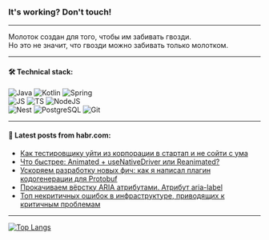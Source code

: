 ### It's working? Don't touch!

---
Молоток создан для того, чтобы им забивать гвозди. <br>
Но это не значит, что гвозди можно забивать только молотком.

---

#### 🛠️ Technical stack:

![Java](https://img.shields.io/badge/Java-informational?logo=Oracle&style=flat&logoColor=white&color=FF4500)
![Kotlin](https://img.shields.io/badge/Kotlin-informational?logo=Kotlin&style=flat&logoColor=white&color=774D97)
![Spring](https://img.shields.io/badge/SpringBoot-informational?logo=SpringBoot&style=flat&logoColor=white&color=6DB33F) <br>
![JS](https://img.shields.io/badge/JS-informational?logo=javaScript&style=flat&logoColor=black&color=F7Df1E)
![TS](https://img.shields.io/badge/TypeScript-informational?logo=typeScript&style=flat&logoColor=black&color=0667A8)
![NodeJS](https://img.shields.io/badge/NodeJS-informational?logo=node.js&style=flat&logoColor=white&color=70A760) <br>
![Nest](https://img.shields.io/badge/NestJS-informational?logo=NestJS&style=flat&logoColor=white&color=E0234E)
![PostgreSQL](https://img.shields.io/badge/PostgreSQL-informational?logo=PostgreSQL&style=flat&logoColor=white&color=DAA520)
![Git](https://img.shields.io/badge/Git-informational?logo=git&style=flat&logoColor=white&color=778899)

___

#### 💬 Latest posts from habr.com:

<!-- BLOG-POST-LIST:START -->
- [Как тестировщику уйти из корпорации в стартап и не сойти с ума](https://habr.com/ru/articles/766492/?utm_source=habrahabr&utm_medium=rss&utm_campaign=766492)
- [Что быстрее: Animated + useNativeDriver или Reanimated?](https://habr.com/ru/companies/sbermarket/articles/765338/?utm_source=habrahabr&utm_medium=rss&utm_campaign=765338)
- [Ускоряем разработку новых фич: как я написал плагин кодогенерации для Protobuf](https://habr.com/ru/companies/yandex_praktikum/articles/765568/?utm_source=habrahabr&utm_medium=rss&utm_campaign=765568)
- [Прокачиваем вёрстку ARIA атрибутами. Атрибут aria-label](https://habr.com/ru/companies/ruvds/articles/764670/?utm_source=habrahabr&utm_medium=rss&utm_campaign=764670)
- [Топ некритичных ошибок в инфраструктуре, приводящих к критичным проблемам](https://habr.com/ru/companies/oleg-bunin/articles/766288/?utm_source=habrahabr&utm_medium=rss&utm_campaign=766288)
<!-- BLOG-POST-LIST:END -->

---
[![Top Langs](https://github-readme-stats-git-master-advtsetting-gmailcom.vercel.app/api/top-langs/?username=zloylis&langs_count=10&hide_title=false&title_color=e6edf3&size_weight=0.5&count_weight=0.5&layout=compact&hide_border=true&theme=dracula)](https://github.com/zloylis)

<!-- ![GitHub stats](https://github-readme-stats-git-master-advtsetting-gmailcom.vercel.app/api?username=zloylis&show_icons=true&hide_border=true&theme=dracula&hide_title=true&include_all_commits=true&count_private=true&hide=contribs&hide_rank=true) -->
